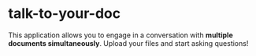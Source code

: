 # talk-to-your-doc

This application allows you to engage in a conversation with **multiple documents simultaneously**. Upload your files and start asking questions!

